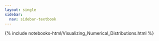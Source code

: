 ```yaml
---
layout: single
sidebar:
  nav: sidebar-textbook
---
```


{% include notebooks-html/Visualizing_Numerical_Distributions.html %}
